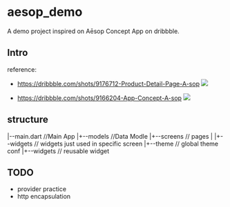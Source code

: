 # aesop_demo

A demo project inspired on Aēsop Concept App on dribbble.


## Intro

reference:

- https://dribbble.com/shots/9176712-Product-Detail-Page-A-sop
![](https://cdn.dribbble.com/users/2283181/screenshots/9176712/media/5618fd239294840149e10e55276d9403.gif)

- https://dribbble.com/shots/9166204-App-Concept-A-sop
![](https://cdn.dribbble.com/users/2283181/screenshots/9166204/media/a805a900c15447c2a865373b27980445.gif)


## structure

|--main.dart //Main App
|+--models //Data Modle
|+--screens // pages
|  |+--widgets // widgets just used in specific screen
|+--theme   // global theme conf
|+--widgets  // reusable widget 


## TODO

- provider practice
- http encapsulation